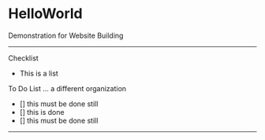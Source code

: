 # HelloWorld
Demonstration for Website Building

---

Checklist
- This is a list

To Do List ... a different organization
- [] this must be done still
- [] this is done 
- [] this must be done still

---
